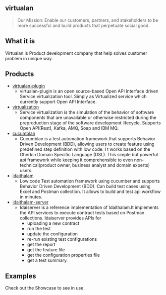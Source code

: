 ## virtualan

> Our Mission: Enable our customers, partners, and stakeholders to be more successful and build products that perpetuate social good.

## What it is

Virtualan is Product development company that help solves customer problem in unique way.  

## Products
- [virtualan-plugin](https://github.com/virtualansoftware/virtualan/tree/master/modules/virtualan-plugin)
    - virtualan-plugin is an open source-based Open API Interface driven Service virtualization tool. Simply as Virtualized service which currently support Open API Interface.
- [virtualization](https://github.com/virtualansoftware/virtualan/tree/master/modules/virtualization)
    - Service virtualization is the simulation of the behavior of software components that are unavailable or otherwise restricted during the preproduction stage of the software development lifecycle. Supports Open API(Rest), Kafka, AMQ, Soap and IBM MQ.
- [cucumblan](https://github.com/virtualansoftware/cucumblan)
    - Cucumblan is a test automation framework that supports Behavior Driven Development (BDD), allowing users to create feature using predefined step definition with low code. I t works based on the Gherkin Domain Specific Language (DSL). This simple but powerful api framework while keeping it comprehensible to even non-technical(product owner, business analyst and domain experts) users.
- [idaithalam](https://github.com/virtualansoftware/idaithalam)
    - Low code Test automation framework using cucumber and supports Behavior Driven Development (BDD). Can build test cases using Excel and Postman collection. It allows to build and test api workflow in minutes.
- [idaithalam-server](https://github.com/virtualansoftware/idaithalam-server)
    - Idaiserver is a reference implementation of Idaithalam.It implements the API services to execute contract tests based on Postman collections.
        Idaiserver provides APIs for 
        - uploading a new contract
        - run the test
        - update the configuration
        - re-run existing test configurations
        - get the report
        - get the feature file
        - get the configuration properties file
        - get a test summary.
## Examples

Check out the Showcase to see in use.